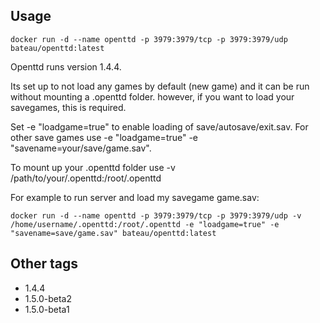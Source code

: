 ## Usage ##

    docker run -d --name openttd -p 3979:3979/tcp -p 3979:3979/udp bateau/openttd:latest

Openttd runs version 1.4.4.

Its set up to not load any games by default (new game) and it can be run without mounting a .openttd folder. however, if you want to load your savegames, this is required.

Set -e "loadgame=true" to enable loading of save/autosave/exit.sav. For other save games use -e "loadgame=true" -e "savename=your/save/game.sav".

To mount up your .openttd folder use -v /path/to/your/.openttd:/root/.openttd

For example to run server and load my savegame game.sav:

    docker run -d --name openttd -p 3979:3979/tcp -p 3979:3979/udp -v /home/username/.openttd:/root/.openttd -e "loadgame=true" -e "savename=save/game.sav" bateau/openttd:latest

## Other tags ##
   * 1.4.4
   * 1.5.0-beta2
   * 1.5.0-beta1

